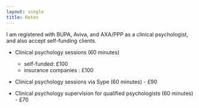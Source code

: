```yaml
---
layout: single
title: Rates
---
```


I am registered with BUPA, Aviva, and AXA/PPP as a clinical psychologist, and also accept self-funding clients.

* Clinical psychology sessions  (60 minutes)
  - self-funded: £100
  - insurance companies : £100

* Clinical psychology sessions via Sype (60 minutes) - £90

* Clinical psychology supervision for qualified psychologists (60 minutes) - £70

 
 